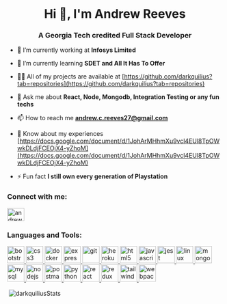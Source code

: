 <h1 align="center">Hi 👋, I'm Andrew Reeves</h1>
<h3 align="center">A Georgia Tech credited Full Stack Developer</h3>

- 🔭 I’m currently working at **Infosys Limited**

- 🌱 I’m currently learning **SDET and All It Has To Offer**

- 👨‍💻 All of my projects are available at [https://github.com/darkquilius?tab=repositories](https://github.com/darkquilius?tab=repositories)

- 💬 Ask me about **React, Node, Mongodb, Integration Testing or any fun techs**

- 📫 How to reach me **andrew.c.reeves27@gmail.com**

- 📄 Know about my experiences [https://docs.google.com/document/d/1JohArMHhmXu9vcl4EUl8TpOWwkDLdjFCEOjX4-yZhoM](https://docs.google.com/document/d/1JohArMHhmXu9vcl4EUl8TpOWwkDLdjFCEOjX4-yZhoM)

- ⚡ Fun fact **I still own every generation of Playstation**

<h3 align="left">Connect with me:</h3>
<p align="left">
<a href="https://linkedin.com/in/andrew-reeves-web-dev" target="blank"><img align="center" src="https://cdn.jsdelivr.net/npm/simple-icons@3.0.1/icons/linkedin.svg" alt="andrew-reeves-web-dev" height="30" width="40" /></a>
</p>

<h3 align="left">Languages and Tools:</h3>
<p align="left"> <a href="https://getbootstrap.com" target="_blank"> <img src="https://cdn.jsdelivr.net/gh/konpa/devicon@v2.8.2/icons/bootstrap/bootstrap-plain-wordmark.svg" alt="bootstrap" width="40" height="40"/> </a> <a href="https://www.w3schools.com/css/" target="_blank"> <img src="https://cdn.jsdelivr.net/gh/konpa/devicon@v2.8.2/icons/css3/css3-original-wordmark.svg" alt="css3" width="40" height="40"/> </a> <a href="https://www.docker.com/" target="_blank"> <img src="https://cdn.jsdelivr.net/gh/konpa/devicon@v2.8.2/icons/docker/docker-original-wordmark.svg" alt="docker" width="40" height="40"/> </a> <a href="https://expressjs.com" target="_blank"> <img src="https://cdn.jsdelivr.net/gh/konpa/devicon@v2.8.2/icons/express/express-original-wordmark.svg" alt="express" width="40" height="40"/> </a> <a href="https://git-scm.com/" target="_blank"> <img src="https://www.vectorlogo.zone/logos/git-scm/git-scm-icon.svg" alt="git" width="40" height="40"/> </a> <a href="https://heroku.com" target="_blank"> <img src="https://www.vectorlogo.zone/logos/heroku/heroku-icon.svg" alt="heroku" width="40" height="40"/> </a> <a href="https://www.w3.org/html/" target="_blank"> <img src="https://cdn.jsdelivr.net/gh/konpa/devicon@v2.8.2/icons/html5/html5-original-wordmark.svg" alt="html5" width="40" height="40"/> </a> <a href="https://developer.mozilla.org/en-US/docs/Web/JavaScript" target="_blank"> <img src="https://cdn.jsdelivr.net/gh/konpa/devicon@v2.8.2/icons/javascript/javascript-original.svg" alt="javascript" width="40" height="40"/> </a> <a href="https://jestjs.io" target="_blank"> <img src="https://www.vectorlogo.zone/logos/jestjsio/jestjsio-icon.svg" alt="jest" width="40" height="40"/> </a> <a href="https://www.linux.org/" target="_blank"> <img src="https://cdn.jsdelivr.net/gh/konpa/devicon@v2.8.2/icons/linux/linux-original.svg" alt="linux" width="40" height="40"/> </a> <a href="https://www.mongodb.com/" target="_blank"> <img src="https://cdn.jsdelivr.net/gh/konpa/devicon@v2.8.2/icons/mongodb/mongodb-original-wordmark.svg" alt="mongodb" width="40" height="40"/> </a> <a href="https://www.mysql.com/" target="_blank"> <img src="https://cdn.jsdelivr.net/gh/konpa/devicon@v2.8.2/icons/mysql/mysql-original-wordmark.svg" alt="mysql" width="40" height="40"/> </a> <a href="https://nodejs.org" target="_blank"> <img src="https://cdn.jsdelivr.net/gh/konpa/devicon@v2.8.2/icons/nodejs/nodejs-original-wordmark.svg" alt="nodejs" width="40" height="40"/> </a> <a href="https://postman.com" target="_blank"> <img src="https://www.vectorlogo.zone/logos/getpostman/getpostman-icon.svg" alt="postman" width="40" height="40"/> </a> <a href="https://www.python.org" target="_blank"> <img src="https://cdn.jsdelivr.net/gh/konpa/devicon@v2.8.2/icons/python/python-original.svg" alt="python" width="40" height="40"/> </a> <a href="https://reactjs.org/" target="_blank"> <img src="https://cdn.jsdelivr.net/gh/konpa/devicon@v2.8.2/icons/react/react-original-wordmark.svg" alt="react" width="40" height="40"/> </a> <a href="https://redux.js.org" target="_blank"> <img src="https://cdn.jsdelivr.net/gh/konpa/devicon@v2.8.2/icons/redux/redux-original.svg" alt="redux" width="40" height="40"/> </a> <a href="https://tailwindcss.com/" target="_blank"> <img src="https://www.vectorlogo.zone/logos/tailwindcss/tailwindcss-icon.svg" alt="tailwind" width="40" height="40"/> </a> <a href="https://webpack.js.org" target="_blank"> <img src="https://cdn.jsdelivr.net/gh/konpa/devicon@v2.8.2/icons/webpack/webpack-original.svg" alt="webpack" width="40" height="40"/> </a> </p>


<p>&nbsp;<img align="center" src="https://github-readme-stats.vercel.app/api?username=darkquilius&show_icons=true" alt="darkquiliusStats" /></p>
